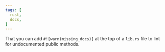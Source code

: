 ```yaml
---
tags: [
  rust,
  docs,
]
---
```

That you can add `#![warn(missing_docs)]` at the top of a `lib.rs` file to lint for undocumented public methods.